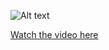 ![Alt text](https://wattnotions.wordpress.com/wp-content/uploads/2024/05/9833e-bt2.png?w=768&h=623)


[Watch the video here](https://www.youtube.com/watch?v=d6PTFtglKmE&feature=youtu.be)

